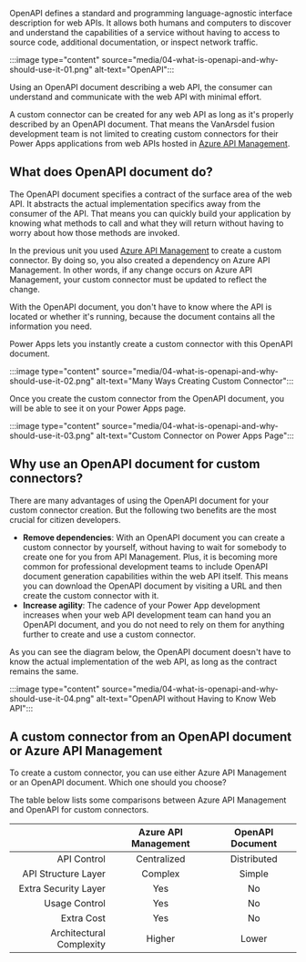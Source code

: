 OpenAPI defines a standard and programming language-agnostic interface description for web APIs. It allows both humans and computers to discover and understand the capabilities of a service without having to access to source code, additional documentation, or inspect network traffic.

:::image type="content" source="media/04-what-is-openapi-and-why-should-use-it-01.png" alt-text="OpenAPI":::

Using an OpenAPI document describing a web API, the consumer can understand and communicate with the web API with minimal effort.

A custom connector can be created for any web API as long as it's properly described by an OpenAPI document. That means the VanArsdel fusion development team is not limited to creating custom connectors for their Power Apps applications from web APIs hosted in [Azure API Management][az apim].


## What does OpenAPI document do? ##

The OpenAPI document specifies a contract of the surface area of the web API. It abstracts the actual implementation specifics away from the consumer of the API. That means you can quickly build your application by knowing what methods to call and what they will return without having to worry about how those methods are invoked.

In the previous unit you used [Azure API Management][az apim] to create a custom connector. By doing so, you also created a dependency on Azure API Management. In other words, if any change occurs on Azure API Management, your custom connector must be updated to reflect the change.

With the OpenAPI document, you don't have to know where the API is located or whether it's running, because the document contains all the information you need.

Power Apps lets you instantly create a custom connector with this OpenAPI document.

:::image type="content" source="media/04-what-is-openapi-and-why-should-use-it-02.png" alt-text="Many Ways Creating Custom Connector":::

Once you create the custom connector from the OpenAPI document, you will be able to see it on your Power Apps page.

:::image type="content" source="media/04-what-is-openapi-and-why-should-use-it-03.png" alt-text="Custom Connector on Power Apps Page":::


## Why use an OpenAPI document for custom connectors? ##

There are many advantages of using the OpenAPI document for your custom connector creation. But the following two benefits are the most crucial for citizen developers.

* **Remove dependencies**: With an OpenAPI document you can create a custom connector by yourself, without having to wait for somebody to create one for you from API Management. Plus, it is becoming more common for professional development teams to include OpenAPI document generation capabilities within the web API itself. This means you can download the OpenAPI document by visiting a URL and then create the custom connector with it.
* **Increase agility**: The cadence of your Power App development increases when your web API development team can hand you an OpenAPI document, and you do not need to rely on them for anything further to create and use a custom connector.

As you can see the diagram below, the OpenAPI document doesn't have to know the actual implementation of the web API, as long as the contract remains the same.

:::image type="content" source="media/04-what-is-openapi-and-why-should-use-it-04.png" alt-text="OpenAPI without Having to Know Web API":::


## A custom connector from an OpenAPI document or Azure API Management ##

To create a custom connector, you can use either Azure API Management or an OpenAPI document. Which one should you choose?

The table below lists some comparisons between Azure API Management and OpenAPI for custom connectors.

|     | Azure API Management | OpenAPI Document |
| ---:|:---:|:---:|
| API Control | Centralized | Distributed |
| API Structure Layer | Complex | Simple |
| Extra Security Layer | Yes | No |
| Usage Control | Yes | No |
| Extra Cost | Yes | No |
| Architectural Complexity | Higher | Lower |


[az apim]: https://docs.microsoft.com/azure/api-management/api-management-key-concepts

[pa]: https://powerapps.microsoft.com/
